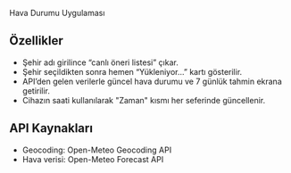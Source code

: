 Hava Durumu Uygulaması

##  Özellikler

- Şehir adı girilince “canlı öneri listesi” çıkar.
- Şehir seçildikten sonra hemen “Yükleniyor…” kartı gösterilir.
- API’den gelen verilerle güncel hava durumu ve 7 günlük tahmin ekrana getirilir.
- Cihazın saati kullanılarak "Zaman" kısmı her seferinde güncellenir.

##  API Kaynakları

- Geocoding: Open-Meteo Geocoding API  
- Hava verisi: Open-Meteo Forecast API  
